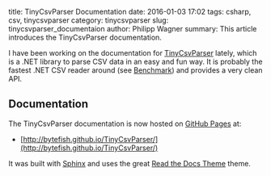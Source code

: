 ﻿title: TinyCsvParser Documentation
date: 2016-01-03 17:02
tags: csharp, csv, tinycsvparser
category: tinycsvparser
slug: tinycsvparser_documentaion
author: Philipp Wagner
summary: This article introduces the TinyCsvParser documentation.

[MIT License]: https://opensource.org/licenses/MIT
[TinyCsvParser]: https://github.com/bytefish/TinyCsvParser

I have been working on the documentation for [TinyCsvParser] lately, which is a .NET library to parse CSV data in an easy 
and fun way. It is probably the fastest .NET CSV reader around (see [Benchmark](http://bytefish.github.io/TinyCsvParser/sections/benchmark.html)) 
and provides a very clean API.

## Documentation ##

The TinyCsvParser documentation is now hosted on [GitHub Pages](https://pages.github.com/) at:

* [http://bytefish.github.io/TinyCsvParser/](http://bytefish.github.io/TinyCsvParser/)

It was built with [Sphinx](http://sphinx-doc.org/) and uses the great [Read the Docs Theme](http://read-the-docs.readthedocs.org/en/latest/theme.html) theme.